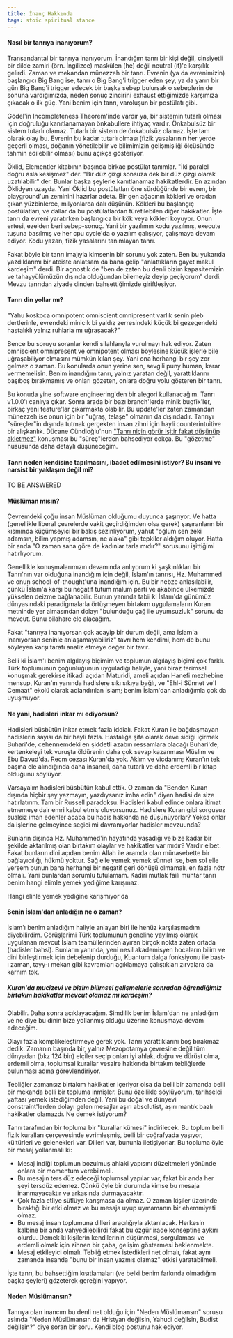 ```yaml
---
title: İnanç Hakkında
tags: stoic spiritual stance
---
```


#### Nasıl bir tanrıya inanıyorum?

Transandantal bir tanrıya inanıyorum. İnandığım tanrı bir kişi değil, cinsiyetli bir dilde zamiri (örn. İngilizce) maskülen (he) değil neutral (it)'e karşılık gelirdi. Zaman ve mekandan münezzeh bir tanrı. Evrenin (ya da evrenimizin) başlangıcı Big Bang ise, tanrı o Big Bang'i trigger eden şey, ya da yarın bir gün Big Bang'i trigger edecek bir başka sebep bulursak o sebeplerin de sonuna vardığımızda, neden sonuç zincirini exhaust ettiğimizde karşımıza çıkacak o ilk güç. Yani benim için tanrı, varoluşun bir postülatı gibi.

Gödel'in Incompleteness Theorem'inde vardır ya, bir sistemin tutarlı olması için doğruluğu kanıtlanamayan önkabullere ihtiyaç vardır. Önkabulsüz bir sistem tutarlı olamaz. Tutarlı bir sistem de önkabulsüz olamaz. İşte tam olarak olay bu. Evrenin bu kadar tutarlı olması (fizik yasalarının her yerde geçerli olması, doğanın yönetilebilir ve bilimimizin gelişmişliği ölçüsünde tahmin edilebilir olması) bunu açıkça gösteriyor.

Öklid, Elementler kitabının başında birkaç postülat tanımlar. "İki paralel doğru asla kesişmez" der. "Bir düz çizgi sonsuza dek bir düz çizgi olarak uzatılabilir" der. Bunlar başka şeylerle kanıtlanamaz hakikatlerdir. En azından Öklidyen uzayda. Yani Öklid bu postülatları öne sürdüğünde bir evren, bir playground'un zeminini hazırlar adeta. Bir gen ağacının kökleri ve oradan çıkan yüzbinlerce, milyonlarca dalı düşünün. Kökleri bu başlangıç postülatları, ve dallar da bu postülatlardan türetilebilen diğer hakikatler. İşte tanrı da evreni yaratırken başlangıca bir kök veya kökleri koyuyor. Onun ertesi, ezelden beri sebep-sonuç. Yani bir yazılımın kodu yazılmış, execute tuşuna basılmış ve her cpu cycle'da o yazılım çalışıyor, çalışmaya devam ediyor. Kodu yazan, fizik yasalarını tanımlayan tanrı.

Fakat böyle bir tanrı imajıyla kimsenin bir sorunu yok zaten. Ben bu yukarıda yazdıklarımı bir ateiste anlatsam da bana gelip "anlattıkların gayet makul kardeşim" derdi. Bir agnostik de "ben de zaten bu denli bizim kapasitemizin ve tahayyülümüzün dışında olduğundan bilemeyiz deyip geçiyorum" derdi. Mevzu tanrıdan ziyade dinden bahsettiğimizde giriftleşiyor.

#### Tanrı din yollar mı?

"Yahu koskoca omnipotent omniscient omnipresent varlık senin pleb dertlerinle, evrendeki minicik bi yaldız zerresindeki küçük bi gezegendeki hastalıklı yalnız ruhlarla mı uğraşacak?"

Bence bu soruyu soranlar kendi silahlarıyla vurulmayı hak ediyor. Zaten omniscient omnipresent ve omnipotent olması böylesine küçük işlerle bile uğraşabiliyor olmasını mümkün kılan şey. Yani ona herhangi bir şey zor gelmez o zaman. Bu konularda onun yerine sen, sevgili puny human, karar vermemelisin. Benim inandığım tanrı, yalnız yaratan değil, yarattıklarını başıboş bırakmamış ve onları gözeten, onlara doğru yolu gösteren bir tanrı.

Bu konuda yine software engineering'den bir alegori kullanacağım. Tanrı v1.0.0'ı canlıya çıkar. Sonra arada bir bazı branch'lerde minik bugfix'ler, birkaç yeni feature'lar çıkarmakta olabilir. Bu update'ler zaten zamandan münezzeh ise onun için bir "uğraş, telaşe" olmanın da dışındadır. Tanrıyı "süreçler"in dışında tutmak gerçekten insan zihni için hayli counterintuitive bir alışkanlık. Dücane Cündioğlu'nun ["Tanrı niçin görür işitir fakat düşünüp akletmez"](https://www.youtube.com/watch?v=yVRS-qOUzUc) konuşması bu "süreç"lerden bahsediyor çokça. Bu "gözetme" hususunda daha detaylı düşüneceğim.


#### Tanrı neden kendisine tapılmasını, ibadet edilmesini istiyor? Bu insani ve  narsist bir yaklaşım değil mi?

TO BE ANSWERED

#### Müslüman mısın?

Çevremdeki çoğu insan Müslüman olduğumu duyunca şaşırıyor. Ve hatta (genellikle liberal çevrelerde vakit geçirdiğimden olsa gerek) şaşıranların bir kısmında küçümseyici bir bakış sezinliyorum, yahut "oğlum sen zeki adamsın, bilim yapmış adamsın, ne alaka" gibi tepkiler aldığım oluyor. Hatta bir anda "O zaman sana göre de kadınlar tarla mıdır?" sorusunu işittiğimi hatırlıyorum.

Genellikle konuşmalarımızın devamında anlıyorum ki şaşkınlıkları bir Tanrı'nın var olduğuna inandığım için değil, İslam'ın tanrısı, Hz. Muhammed ve onun school-of-thought'una inandığım için. Bu bir nebze anlaşılabilir, çünkü İslam'a karşı bu negatif tutum malum parti ve akabinde ülkemizde yükselen deizme bağlanabilir. Bunun yanında tabii ki İslam'da günümüz dünyasındaki paradigmalarla örtüşmeyen birtakım uygulamaların Kuran metninde yer almasından dolayı "bulunduğu çağ ile uyumsuzluk" sorunu da mevcut. Bunu bilahare ele alacağım.

Fakat "tanrıya inanıyorsan çok acayip bir durum değil, ama İslam'a inanıyorsan seninle anlaşamayabiliriz" tavrı hem kendimi, hem de bunu söyleyen karşı tarafı analiz etmeye değer bir tavır.

Belli ki İslam'ı benim algılayış biçimim ve toplumun algılayış biçimi çok farklı. Türk toplumunun çoğunluğunun uyguladığı haliyle, yani biraz terimsel konuşmak gerekirse itikadi açıdan Maturidi, ameli açıdan Hanefi mezhebine mensup, Kuran'ın yanında hadislere sıkı sıkıya bağlı, ve "Ehl-i Sünnet ve'l Cemaat" ekolü olarak adlandırılan İslam; benim İslam'dan anladığımla çok da uyuşmuyor.

#### Ne yani, hadisleri inkar mı ediyorsun?

Hadisleri büsbütün inkar etmek fazla iddialı. Fakat Kuran ile bağdaşmayan hadislerin sayısı da bir hayli fazla. Hastalığa şifa olarak deve sidiği içirmek Buhari'de, cehennemdeki en şiddetli azabın ressamlara olacağı Buhari'de, kertenkeleyi tek vuruşta öldürenin daha çok sevap kazanması Müslim ve Ebu Davud'da. Recm cezası Kuran'da yok. Aklım ve vicdanım; Kuran'ın tek başına ele alındığında daha insancıl, daha tutarlı ve daha erdemli bir kitap olduğunu söylüyor.

Varsayalım hadisleri büsbütün kabul ettik. O zaman da "Benden Kuran dışında hiçbir şey yazmayın, yazdıysanız imha edin" diyen hadisi de size hatırlatırım. Tam bir Russell paradoksu. Hadisleri kabul edince onlara itimat etmemeye dair emri kabul etmiş oluyorsunuz. Hadislere Kuran gibi sorgusuz sualsiz iman edenler acaba bu hadis hakkında ne düşünüyorlar? Yoksa onlar da işlerine gelmeyince seçici mi davranıyorlar hadisler mevzuunda?

Bunların dışında Hz. Muhammed'in hayatında yaşadığı ve bize kadar bir şekilde aktarılmış olan birtakım olaylar ve hakikatler var mıdır? Vardır elbet. Fakat bunların dini açıdan benim Allah ile aramda olan münasebette bir bağlayıcılığı, hükmü yoktur. Sağ elle yemek yemek sünnet ise, ben sol elle yersem bunun bana herhangi bir negatif geri dönüşü olmamalı, en fazla nötr olmalı. Yani bunlardan sorumlu tutulamam. Kadiri mutlak faili muhtar tanrı benim hangi elimle yemek yediğime karışmaz.

Hangi elinle yemek yediğine karışmıyor da

#### Senin İslam'dan anladığın ne o zaman?

İslam'ı benim anladığım haliyle anlayan biri ile henüz karşılaşmadım diyebilirdim. Görüşlerimi Türk toplumunun geneline yayılmış olarak uygulanan mevcut İslam teamüllerinden ayıran birçok nokta zaten ortada (hadisler bahsi). Bunların yanında, yeni nesil akademisyen hocaların bilim ve dini birleştirmek için debelenip durduğu, Kuantum dalga fonksiyonu ile bast-ı zaman, tayy-ı mekan gibi kavramları açıklamaya çalıştıkları zırvalara da karnım tok.


##### Kuran'da mucizevi ve bizim bilimsel gelişmelerle sonradan öğrendiğimiz birtakım hakikatler mevcut olamaz mı kardeşim?

Olabilir. Daha sonra açıklayacağım. Şimdilik benim İslam'dan ne anladığım ve ne diye bu dinin bize yollanmış olduğu üzerine konuşmaya devam edeceğim.

Olayı fazla komplikeleştirmeye gerek yok. Tanrı yarattıklarını boş bırakmaz dedik. Zamanın başında bir, yalnız Mezopotamya çevresine değil tüm dünyadan (bkz 124 bin) elçiler seçip onları iyi ahlak, doğru ve dürüst olma, erdemli olma, toplumsal kurallar vesaire hakkında birtakım tebliğlerde bulunması adına görevlendiriyor.

Tebliğler zamansız birtakım hakikatler içeriyor olsa da belli bir zamanda belli bir mekanda belli bir topluma inmişler. Bunu özellikle söylüyorum, tarihselci yaftası yemek istediğimden değil. Yani bu doğal ve dünyevi constraint'lerden dolayı gelen mesajlar aşırı absolutist, aşırı mantık bazlı hakikatler olamazdı. Ne demek istiyorum?

Tanrı tarafından bir topluma bir "kurallar kümesi" indirilecek. Bu toplum belli fizik kuralları çerçevesinde evrimleşmiş, belli bir coğrafyada yaşıyor, kültürleri ve gelenekleri var. Dilleri var, bununla iletişiyorlar. Bu topluma öyle bir mesaj yollanmalı ki:

- Mesaj indiği toplumun bozulmuş ahlaki yapısını düzeltmeleri yönünde onlara bir momentum verebilmeli.
- Bu mesajın ters düz edeceği toplumsal yapılar var, fakat bir anda her şeyi tersdüz edemez. Çünkü öyle bir durumda kimse bu mesaja inanmayacaktır ve arkasında durmayacaktır.
- Çok fazla etliye sütlüye karışmasa da olmaz. O zaman kişiler üzerinde bıraktığı bir etki olmaz ve bu mesaja uyup uymamanın bir ehemmiyeti olmaz.
- Bu mesaj insan toplumuna dilleri aracılığıyla aktarılacak. Herkesin kalbine bir anda vahyedilebilirdi fakat bu özgür irade konseptine aykırı olurdu. Demek ki kişilerin kendilerinin düşünmesi, sorgulaması ve erdemli olmak için zihnen bir çaba, gelişim göstermesi beklenmekte.
- Mesaj etkileyici olmalı. Tebliğ etmek istedikleri net olmalı, fakat aynı zamanda insanda "bunu bir insan yazmış olamaz" etkisi yaratabilmeli.

İşte tanrı, bu bahsettiğim kısıtlamaları (ve belki benim farkında olmadığım başka şeyleri) gözeterek gereğini yapıyor.

#### Neden Müslümansın?

Tanrıya olan inancım bu denli net olduğu için "Neden Müslümansın" sorusu aslında "Neden Müslümansın da Hristyan değilsin, Yahudi değilsin, Budist değilsin?" diye soran bir soru. Kendi blog postunu hak ediyor.

